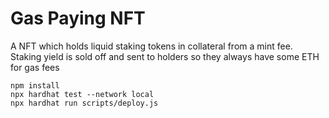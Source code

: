 # Gas Paying NFT
 A NFT which holds liquid staking tokens in collateral from a mint fee. Staking yield is sold off and sent to holders so they always have some ETH for gas fees

```shell
npm install
npx hardhat test --network local
npx hardhat run scripts/deploy.js
```
